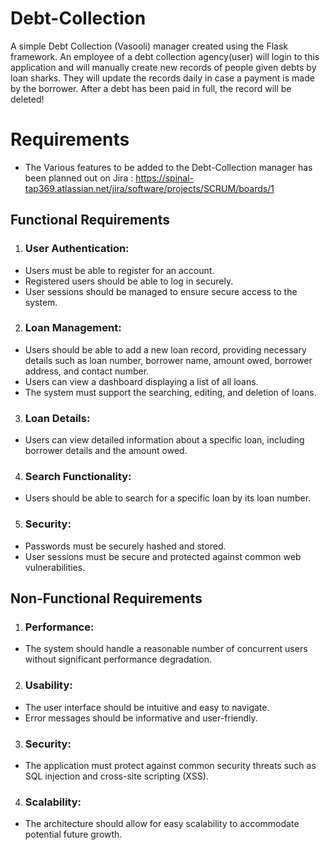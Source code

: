 # Debt-Collection
A simple Debt Collection (Vasooli) manager created using the Flask framework.
An employee of a debt collection agency(user) will login to this application and will manually create new records of people given debts by loan sharks.
They will update the records daily in case a payment is made by the borrower. 
After a debt has been paid in full, the record will be deleted!

# Requirements
* The Various features to be added to the Debt-Collection manager has been planned out on Jira : https://spinal-tap369.atlassian.net/jira/software/projects/SCRUM/boards/1
## Functional Requirements
1. ### User Authentication:
* Users must be able to register for an account.
* Registered users should be able to log in securely.
* User sessions should be managed to ensure secure access to the system.
2. ### Loan Management:
* Users should be able to add a new loan record, providing necessary details such as loan number, borrower name, amount owed, borrower address, and contact number.
* Users can view a dashboard displaying a list of all loans.
* The system must support the searching, editing, and deletion of loans.
3. ### Loan Details:
* Users can view detailed information about a specific loan, including borrower details and the amount owed.
4. ### Search Functionality:
* Users should be able to search for a specific loan by its loan number.
5. ### Security:
* Passwords must be securely hashed and stored.
* User sessions must be secure and protected against common web vulnerabilities.

## Non-Functional Requirements
1. ### Performance: 
* The system should handle a reasonable number of concurrent users without significant performance degradation.
2. ### Usability:
* The user interface should be intuitive and easy to navigate.
* Error messages should be informative and user-friendly.
3. ### Security:
* The application must protect against common security threats such as SQL injection and cross-site scripting (XSS).
4. ### Scalability: 
* The architecture should allow for easy scalability to accommodate potential future growth.




